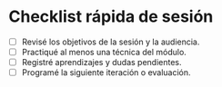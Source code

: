 # Checklist rápida de sesión

- [ ] Revisé los objetivos de la sesión y la audiencia.
- [ ] Practiqué al menos una técnica del módulo.
- [ ] Registré aprendizajes y dudas pendientes.
- [ ] Programé la siguiente iteración o evaluación.
